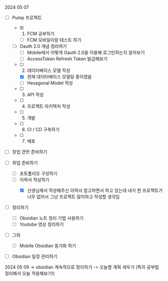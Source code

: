 2024 05 07 
- [ ] Pump 프로젝트
	- [x] 1. FCM 공부하기 
		- [ ] FCM 모바일이랑 테스트 하기 
	- [ ] Oauth 2.0 개념 정라하기
		- [ ] Mobile에서 어떻게 Oauth 2.0을 이용해 로그인하는지 알아보기
		- [ ] AccessToken Refresh Token 발급해보기 
	- [ ] 2. 데이터베이스 모델 작성 
		- [x] 현재 데이터베이스 모델링 중이였음 
		- [ ] Hexagonal Model 작성 
	- [ ] 3. API 작성
	- [ ] 4. 프로젝트 아키텍처 작성 
	- [ ] 5. 개발
	- [ ] 6. CI / CD 구축하기
	- [ ] 7. 배포 

- [ ] 창업 관련 준비하기

- [ ] 취업 준비하기 
	- [ ] 포토폴리오 구성하기 
	- [ ] 이력서 작성하기 
		- [x] 선생님께서 작성해주신 이력서 참고하면서 하고 있는데 내가 한 프로젝트가 너무 없어서 그냥 프로젝트 많이하고 작성할 생각임 


- [ ] 정리하기
	- [ ] Obsidian 노트 정리 기법 사용하기
	- [ ] Youtube 영상 정리하기 

- [ ] 그외
	- [ ] Mobile Obsidian 동기화 하기 




- [ ] Obsidian 일정 관리하기 


2024 05 09 
-> obsidian 계속적으로 정리하기 
-> 오늘할 계획 세우기 (특히 공부법 정리해서 오늘 적용해보기!)